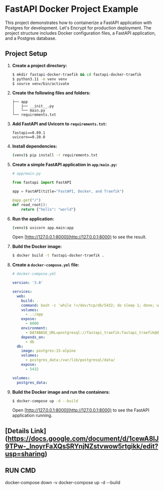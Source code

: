 # FastAPI Docker Project Example

This project demonstrates how to containerize a FastAPI application with Postgres for development. Let's Encrypt for production deployment. The project structure includes Docker configuration files, a FastAPI application, and a Postgres database.

## Project Setup

1. **Create a project directory:**

    ```bash
    $ mkdir fastapi-docker-traefik && cd fastapi-docker-traefik
    $ python3.11 -m venv venv
    $ source venv/bin/activate
    ```

2. **Create the following files and folders:**

    ```plaintext
    ├── app
    │   ├── __init__.py
    │   └── main.py
    └── requirements.txt
    ```

3. **Add FastAPI and Uvicorn to `requirements.txt`:**

    ```plaintext
    fastapi==0.89.1
    uvicorn==0.20.0
    ```

4. **Install dependencies:**

    ```bash
    (venv)$ pip install -r requirements.txt
    ```

5. **Create a simple FastAPI application in `app/main.py`:**

    ```python
    # app/main.py

    from fastapi import FastAPI

    app = FastAPI(title="FastAPI, Docker, and Traefik")

    @app.get("/")
    def read_root():
        return {"hello": "world"}
    ```

6. **Run the application:**

    ```bash
    (venv)$ uvicorn app.main:app
    ```

    Open [http://127.0.0.1:8000](http://127.0.0.1:8000) to see the result.

7. **Build the Docker image:**

    ```bash
    $ docker build -t fastapi-docker-traefik .
    ```

8. **Create a `docker-compose.yml` file:**

    ```yaml
    # docker-compose.yml

    version: '3.8'

    services:
      web:
        build: .
        command: bash -c 'while !</dev/tcp/db/5432; do sleep 1; done; uvicorn app.main:app --host 0.0.0.0'
        volumes:
          - .:/app
        expose:
          - 8000
        environment:
          - DATABASE_URL=postgresql://fastapi_traefik:fastapi_traefik@db:5432/fastapi_traefik
        depends_on:
          - db
      db:
        image: postgres:15-alpine
        volumes:
          - postgres_data:/var/lib/postgresql/data/
        expose:
          - 5432

    volumes:
      postgres_data:
    ```

9. **Build the Docker image and run the containers:**

    ```bash
    $ docker-compose up -d --build
    ```

    Open [http://127.0.0.1:8000](http://127.0.0.1:8000) to see the FastAPI application running.

## [Details Link] (https://docs.google.com/document/d/1cewA8IJ9TPw-_InoyrFaXQsSRYnjNZstvwow5rtgikk/edit?usp=sharing)


## RUN CMD 

  docker-compose down -v
  docker-compose up -d --build
